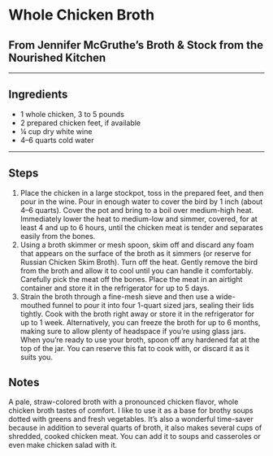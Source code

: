 # Whole Chicken Broth

## From Jennifer McGruthe’s Broth & Stock from the Nourished Kitchen

---

## Ingredients

* 1 whole chicken, 3 to 5 pounds
* 2 prepared chicken feet, if available
* ¼ cup dry white wine
* 4–6 quarts cold water


---

## Steps

1.  Place the chicken in a large stockpot, toss in the prepared feet, and then pour in the wine. Pour in enough water to cover the bird by 1 inch (about 4–6 quarts). Cover the pot and bring to a boil over medium-high heat. Immediately lower the heat to medium-low and simmer, covered, for at least 4 and up to 6 hours, until the chicken meat is tender and separates easily from the bones.
2.  Using a broth skimmer or mesh spoon, skim off and discard any foam that appears on the surface of the broth as it simmers (or reserve for Russian Chicken Skim Broth). Turn off the heat. Gently remove the bird from the broth and allow it to cool until you can handle it comfortably. Carefully pick the meat off the bones. Place the meat in an airtight container and store it in the refrigerator for up to 5 days. 
3.  Strain the broth through a fine-mesh sieve and then use a wide-mouthed funnel to pour it into four 1-quart sized jars, sealing their lids tightly. 
Cook with the broth right away or store it in the refrigerator for up to 1 week. Alternatively, you can freeze the broth for up to 6 months, making sure to allow plenty of headspace if you’re using glass jars.
When you’re ready to use your broth, spoon off any hardened fat at the top of the jar. You can reserve this fat to cook with, or discard it as it suits you.

## Notes

A pale, straw-colored broth with a pronounced chicken flavor, whole chicken broth tastes of comfort. I like to use it as a base for brothy soups dotted with greens and fresh vegetables. It’s also a wonderful time-saver because in addition to several quarts of broth, it also makes several cups of shredded, cooked chicken meat. You can add it to soups and casseroles or even make chicken salad with it.
